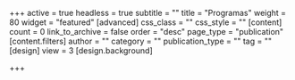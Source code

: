 +++
active = true
headless = true
subtitle = ""
title = "Programas"
weight = 80
widget = "featured"
[advanced]
css_class = ""
css_style = ""
[content]
count = 0
link_to_archive = false
order = "desc"
page_type = "publication"
[content.filters]
author = ""
category = ""
publication_type = ""
tag = ""
[design]
view = 3
[design.background]

+++
